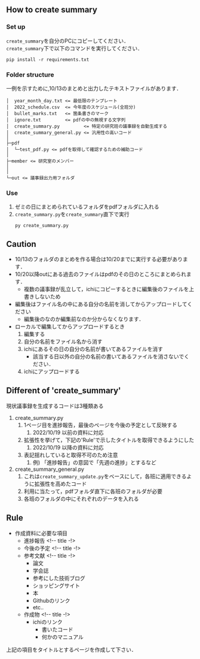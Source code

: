 ## How to create summary

### Set up
`create_summary`を自分のPCにコピーしてください．\
`create_summary`下で以下のコマンドを実行してください．
```
pip install -r requirements.txt
```

### Folder structure
一例を示すために,10/13のまとめと出力したテキストファイルがあります．
```
│  year_month_day.txt <= 最低限のテンプレート
│  2022_schedule.csv  <= 今年度のスケジュール(全班分)
│  bullet_marks.txt   <= 箇条書きのマーク
│  ignore.txt         <= pdfの中の無視する文字列
│  create_summary.py         <= 特定の研究班の議事録を自動生成する
│  create_summary_general.py <= 汎用性の高いコード
│ 
├─pdf
│  └─test_pdf.py <= pdfを取得して確認するための補助コード
│          
├─member <= 研究室のメンバー
│      
│      
└─out <= 議事録出力用フォルダ
```

<div style="page-break-before:always"></div>

### Use
1. ゼミの日にまとめられているフォルダをpdfフォルダに入れる
2. `create_summary.py`を`create_summary`直下で実行
   ```
   py create_summary.py
   ```


## Caution
* 10/13のフォルダのまとめを作る場合は10/20までに実行する必要があります．
* 10/20以降outにある過去のファイルはpdfのその日のところにまとめられます．
  * 複数の議事録が乱立して，ichiにコピーするときに編集後のファイルを上書きしないため
* 編集後はファイル名の中にある自分の名前を消してからアップロードしてください
  * 編集後のなのか編集前なのか分からなくなります．
* ローカルで編集してからアップロードするとき
  1. 編集する
  2. 自分の名前をファイル名から消す
  3. ichiにあるその日の自分の名前が書いてあるファイルを消す
     * 該当する日以外の自分の名前の書いてあるファイルを消さないでください． 
  4. ichiにアップロードする


## Different of 'create_summary'
現状議事録を生成するコードは3種類ある

1. create_summary.py
   1. 1ページ目を進捗報告，最後のページを今後の予定として反映する
      1. 2022/10/19 以前の資料に対応
   2. 拡張性を挙げて，下記の'Rule'で示したタイトルを取得できるようにした
      1. 2022/10/19 以降の資料に対応
   3. 表記揺れしていると取得不可のため注意
      1. 例) 「進捗報告」の意図で「先週の進捗」とするなど
2. create_summary_general.py
   1. これは`create_summary_update.py`をベースにして，各班に適用できるように拡張性を高めたコード
   2. 利用に当たって，pdfフォルダ直下に各班のフォルダが必要
   3. 各班のフォルダの中にそれぞれのデータを入れる

<div style="page-break-before:always"></div>

## Rule
- 作成資料に必要な項目
  - 進捗報告 <!-- title -!>
  - 今後の予定 <!-- title -!>
  - 参考文献 <!-- title -!>
    - 論文
    - 学会誌
    - 参考にした技術ブログ
    - ショッピングサイト
    - 本
    - Githubのリンク
    - etc..
  - 作成物 <!-- title -!>
    - ichiのリンク
      - 書いたコード
      - 何かのマニュアル

上記の項目をタイトルとするページを作成して下さい．
